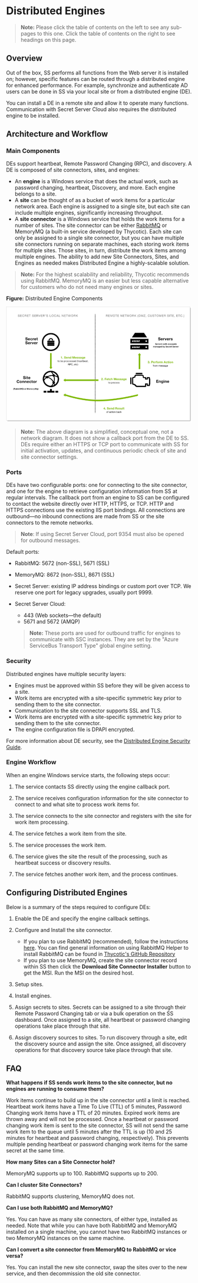 [title]: # (Distributed Engines)
[tags]: # (Distributed Engines)
[priority]: # (1000)

# Distributed Engines

> **Note:** Please click the table of contents on the left to see any sub-pages to this one. Click the table of contents on the right to see headings on this page.

## Overview

Out of the box, SS performs all functions from the Web server it is installed on; however, specific features can be routed through a distributed engine for enhanced performance. For example, synchronize and authenticate AD users can be done in SS via your local site or from a distributed engine (DE).

You can install a DE in a remote site and allow it to operate many functions. Communication with Secret Server Cloud also requires the distributed engine to be installed.

## Architecture and Workflow

### Main Components

DEs support heartbeat, Remote Password Changing (RPC), and discovery. A DE is composed of site connectors, sites, and engines:

- An **engine** is a Windows service that does the actual work, such as password changing, heartbeat, Discovery, and more. Each engine belongs to a site.
- A **site** can be thought of as a bucket of work items for a particular network area. Each engine is assigned to a single site, but each site can include multiple engines, significantly increasing throughput.
- A **site connector** is a Windows service that holds the work items for a number of sites. The site connector can be either [RabbitMQ](https://www.rabbitmq.com/) or MemoryMQ (a built-in service developed by Thycotic). Each site can only be assigned to a single site connector, but you can have multiple site connectors running on separate machines, each storing work items for multiple sites. Those sites, in turn, distribute the work items among multiple engines. The ability to add new Site Connectors, Sites, and Engines as needed makes Distributed Engine a highly-scalable solution.

> **Note:** For the highest scalability and reliability, Thycotic recommends using RabbitMQ. MemoryMQ is an easier but less capable alternative for customers who do not need many engines or sites.

**Figure:** Distributed Engine Components

![image-20200601134202909](images/image-20200601134202909.png)

> **Note:** The above diagram is a simplified, conceptual one, not a network diagram. It does not show a callback port from the DE to SS. DEs require either an HTTPS or TCP port to communicate with SS for initial activation, updates, and continuous periodic check of site and site connector settings.

### Ports

DEs have two configurable ports: one for connecting to the site connector, and one for the engine to retrieve configuration information from SS at regular intervals. The callback port from an engine to SS can be configured to contact the website directly over HTTP, HTTPS, or TCP. HTTP and HTTPS connections use the existing IIS port bindings. All connections are outbound—no inbound connections are made from SS or the site connectors to the remote networks.

> **Note**: If using Secret Server Cloud, port 9354 must also be opened for outbound messages.

Default ports:

- RabbitMQ: 5672 (non-SSL), 5671 (SSL)
- MemoryMQ: 8672 (non-SSL), 8671 (SSL)
- Secret Server: existing IP address bindings or custom port over TCP. We reserve one port for legacy upgrades, usually port 9999.
- Secret Server Cloud:

    - 443 (Web sockets—the default)
   - 5671 and 5672 (AMQP)

    >**Note:** These ports are used for outbound traffic for engines to communicate with SSC instances. They are set by the "Azure ServiceBus Transport Type" global engine setting.

### Security

 Distributed engines have multiple security layers:

- Engines must be approved within SS before they will be given access to a site.
- Work items are encrypted with a site-specific symmetric key prior to sending them to the site connector.
- Communication to the site connector supports SSL and TLS.
- Work items are encrypted with a site-specific symmetric key prior to sending them to the site connector.
- The engine configuration file is DPAPI encrypted.

For more information about DE security, see the [Distributed Engine Security Guide](https://updates.thycotic.net/secretserver/documents/SS_Sec_DistributedEngine.pdf).

### Engine Workflow

When an engine Windows service starts, the following steps occur:

1. The service contacts SS directly using the engine callback port.

1. The service receives configuration information for the site connector to connect to and what site to process work items for.

1. The service connects to the site connector and registers with the site for work item processing.

1. The service fetches a work item from the site.

1. The service processes the work item.

1. The service gives the site the result of the processing, such as heartbeat success or discovery results.

1. The service fetches another work item, and the process continues.

## Configuring Distributed Engines

Below is a summary of the steps required to configure DEs:

1. Enable the DE and specify the engine callback settings.

1. Configure and Install the site connector.

   - If you plan to use RabbitMQ (recommended), follow the instructions [here](https://thycotic.force.com/support/s/article/How-to-install-RabbitMq). You can find general information on using RabbitMQ Helper to install RabbitMQ can be found in [Thycotic's GitHub Repository](https://thycotic.github.io/rabbitmq-helper/)
   - If you plan to use MemoryMQ, create the site connector record within SS then click the **Download Site Connector Installer** button to get the MSI. Run the MSI on the desired host.

1. Setup sites.

1. Install engines.

1. Assign secrets to sites. Secrets can be assigned to a site through their Remote Password Changing tab or via a bulk operation on the SS dashboard. Once assigned to a site, all heartbeat or password changing operations take place through that site.

1. Assign discovery sources to sites. To run discovery through a site, edit the discovery source and assign     the site. Once assigned, all discovery operations for that discovery source take place through that site.

## FAQ

**What happens if SS sends work items to the site connector, but no engines are running to consume them?**

Work items continue to build up in the site connector until a limit is reached. Heartbeat work items have a Time To Live (TTL) of 5 minutes, Password Changing work items have a TTL of 20 minutes. Expired work items are thrown away and will not be processed. Once a heartbeat or password changing work item is sent to the site connector, SS will not send the same work item to the queue until 5 minutes after the TTL is up (10 and 25 minutes for heartbeat and password changing, respectively). This prevents multiple pending heartbeat or password changing work items for the same secret at the same time.

**How many Sites can a Site Connector hold?**

MemoryMQ supports up to 100. RabbitMQ supports up to 200.

**Can I cluster Site Connectors?**

RabbitMQ supports clustering, MemoryMQ does not.

**Can I use both RabbitMQ and MemoryMQ?**

Yes. You can have as many site connectors, of either type, installed as needed. Note that while you can have both RabbitMQ and MemoryMQ installed on a single machine, you cannot have two RabbitMQ instances or two MemoryMQ instances on the same machine.

 **Can I convert a site connector from MemoryMQ to RabbitMQ or vice versa?**

Yes. You can install the new site connector, swap the sites over to the new service, and then decommission the old site connector.
